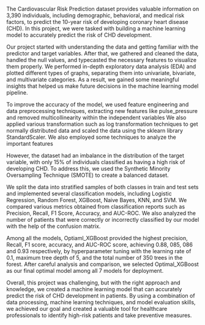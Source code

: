 The Cardiovascular Risk Prediction dataset provides valuable information on 3,390 individuals, including demographic, behavioral, and medical risk factors, to predict the 10-year risk of developing coronary heart disease (CHD). In this project, we were tasked with building a machine learning model to accurately predict the risk of CHD development.

Our project started with understanding the data and getting familiar with the predictor and target variables. After that, we gathered and cleaned the data, handled the null values, and typecasted the necessary features to visualize them properly. We performed in-depth exploratory data analysis (EDA) and plotted different types of graphs, separating them into univariate, bivariate, and multivariate categories. As a result, we gained some meaningful insights that helped us make future decisions in the machine learning model pipeline.

To improve the accuracy of the model, we used feature engineering and data preprocessing techniques, extracting new features like pulse_pressure and removed multicollinearity within the independent variables We also applied various transformation such as log transformation techniques to get normally distributed data and scaled the data using the sklearn library StandardScaler. We also employed some techniques to analyze the important features

However, the dataset had an imbalance in the distribution of the target variable, with only 15% of individuals classified as having a high risk of developing CHD. To address this, we used the Synthetic Minority Oversampling Technique (SMOTE) to create a balanced dataset.

We split the data into stratified samples of both classes in train and test sets and implemented several classification models, including Logistic Regression, Random Forest, XGBoost, Naive Bayes, KNN, and SVM. We compared various metrics obtained from classification reports such as Precision, Recall, F1 Score, Accuracy, and AUC-ROC. We also analyzed the number of patients that were correctly or incorrectly classified by our model with the help of the confusion matrix.

Among all the models, Optiaml_XGBoost provided the highest precision, Recall, F1 score, accuracy, and AUC-ROC score, achieving 0.88, 085, 086 and 0.93 respectively, by hyperparameter tuning with the learning rate of 0.1, maximum tree depth of 5, and the total number of 350 trees in the forest. After careful analysis and comparison, we selected Optimal_XGBoost as our final optimal model among all 7 models for deployment.

Overall, this project was challenging, but with the right approach and knowledge, we created a machine learning model that can accurately predict the risk of CHD development in patients. By using a combination of data processing, machine learning techniques, and model evaluation skills, we achieved our goal and created a valuable tool for healthcare professionals to identify high-risk patients and take preventive measures.
